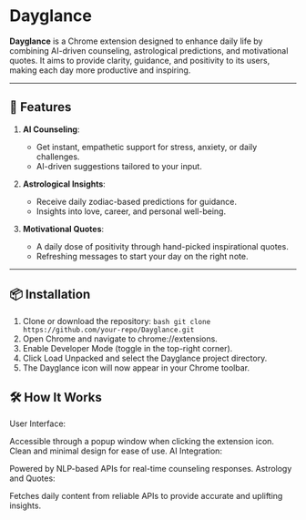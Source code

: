 # Dayglance

**Dayglance** is a Chrome extension designed to enhance daily life by combining AI-driven counseling, astrological predictions, and motivational quotes. It aims to provide clarity, guidance, and positivity to its users, making each day more productive and inspiring.

---

## 🌟 Features
1. **AI Counseling**:
   - Get instant, empathetic support for stress, anxiety, or daily challenges.
   - AI-driven suggestions tailored to your input.

2. **Astrological Insights**:
   - Receive daily zodiac-based predictions for guidance.
   - Insights into love, career, and personal well-being.

3. **Motivational Quotes**:
   - A daily dose of positivity through hand-picked inspirational quotes.
   - Refreshing messages to start your day on the right note.

---

## 📦 Installation
1. Clone or download the repository:
   `bash git clone https://github.com/your-repo/Dayglance.git`
2. Open Chrome and navigate to chrome://extensions.
3. Enable Developer Mode (toggle in the top-right corner).
4. Click Load Unpacked and select the Dayglance project directory.
5. The Dayglance icon will now appear in your Chrome toolbar.

## 🛠️ How It Works
User Interface:

Accessible through a popup window when clicking the extension icon.
Clean and minimal design for ease of use.
AI Integration:

Powered by NLP-based APIs for real-time counseling responses.
Astrology and Quotes:

Fetches daily content from reliable APIs to provide accurate and uplifting insights.
